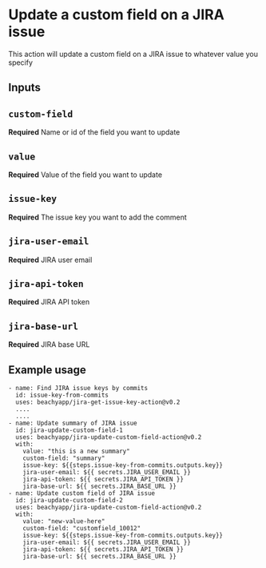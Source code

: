 # Update a custom field on a JIRA issue

This action will update a custom field on a JIRA issue to whatever value you specify

## Inputs

## `custom-field`

**Required** Name or id of the field you want to update

## `value`

**Required** Value of the field you want to update

## `issue-key`

**Required** The issue key you want to add the comment

## `jira-user-email`

**Required** JIRA user email

## `jira-api-token`

**Required** JIRA API token

## `jira-base-url`

**Required** JIRA base URL

## Example usage

```
- name: Find JIRA issue keys by commits
  id: issue-key-from-commits
  uses: beachyapp/jira-get-issue-key-action@v0.2
  ....
  ....
- name: Update summary of JIRA issue
  id: jira-update-custom-field-1
  uses: beachyapp/jira-update-custom-field-action@v0.2
  with:
    value: "this is a new summary"
    custom-field: "summary"
    issue-key: ${{steps.issue-key-from-commits.outputs.key}}
    jira-user-email: ${{ secrets.JIRA_USER_EMAIL }}
    jira-api-token: ${{ secrets.JIRA_API_TOKEN }}
    jira-base-url: ${{ secrets.JIRA_BASE_URL }}
- name: Update custom field of JIRA issue
  id: jira-update-custom-field-2
  uses: beachyapp/jira-update-custom-field-action@v0.2
  with:
    value: "new-value-here"
    custom-field: "customfield_10012"
    issue-key: ${{steps.issue-key-from-commits.outputs.key}}
    jira-user-email: ${{ secrets.JIRA_USER_EMAIL }}
    jira-api-token: ${{ secrets.JIRA_API_TOKEN }}
    jira-base-url: ${{ secrets.JIRA_BASE_URL }}
```
